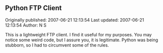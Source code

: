 ## Python FTP Client

Originally published: 2007-06-21 12:13:54
Last updated: 2007-06-21 12:13:54
Author: N S

This is a lightweight FTP client.  I find it useful for my purposes.  You may notice some weird code, but I assure you, it is legitimate.  Python was being stubborn, so I had to circumvent some of the rules.